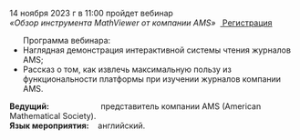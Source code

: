 
<p>
14 ноября 2023 г в 11:00 пройдет вебинар
<br>
<i>«Обзор инструмента MathViewer от компании AMS»</i> &nbsp;<a href="https://us06web.zoom.us/meeting/register/tZcsfu6vrjwjG9CDfE2cj3E6OoCaq_FkHnqK#/registration"> Регистрация </a>
</p>

<ul>
Программа вебинара:
<li> Наглядная демонстрация интерактивной системы чтения журналов AMS;
<li> Рассказ о том, как извлечь максимальную пользу из функциональности платформы при изучении журналов компании AMS.
</ul>

<p>
<b>Ведущий:</b>   &nbsp;&nbsp;&nbsp;&nbsp;&nbsp;&nbsp;&nbsp;&nbsp;&nbsp;&nbsp;&nbsp;&nbsp;&nbsp;&nbsp;&nbsp;&nbsp;&nbsp;&nbsp;&nbsp;&nbsp;&nbsp;&nbsp;представитель компании AMS (American Mathematical Society).
<br>
<b>Язык мероприятия:</b>   &nbsp;&nbsp; английский.
</p>
